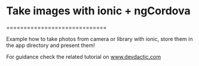 # Take images with ionic + ngCordova
=============================

Example how to take photos from camera or library with ionic, store them in the app directory and present them!

For guidance check the related tutorial on www.devdactic.com
